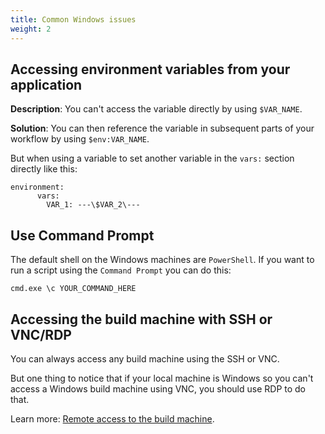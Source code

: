 ```yaml
---
title: Common Windows issues
weight: 2
---
```


## Accessing environment variables from your application

**Description**:
You can't access the variable directly by using `$VAR_NAME`. 

**Solution**:
You can then reference the variable in subsequent parts of your workflow by using `$env:VAR_NAME`.

But when using a variable to set another variable in the `vars:` section directly like this:

```
environment:
      vars:
        VAR_1: ---\$VAR_2\---
```


## Use Command Prompt

The default shell on the Windows machines are `PowerShell`.
If you want to run a script using the `Command Prompt` you can do this:

```
cmd.exe \c YOUR_COMMAND_HERE
```


## Accessing the build machine with SSH or VNC/RDP

You can always access any build machine using the SSH or VNC.

But one thing to notice that if your local machine is Windows so you can't access a Windows build machine using VNC, you should use RDP to do that.

Learn more: [Remote access to the build machine](../troubleshooting/accessing-builder-machine-via-ssh/).